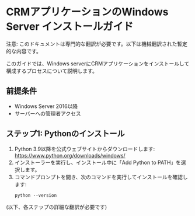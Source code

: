 # CRMアプリケーションのWindows Server インストールガイド

注意: このドキュメントは専門的な翻訳が必要です。以下は機械翻訳された暫定的な内容です。

このガイドでは、Windows serverにCRMアプリケーションをインストールして構成するプロセスについて説明します。

## 前提条件

- Windows Server 2016以降
- サーバーへの管理者アクセス

## ステップ1: Pythonのインストール

1. Python 3.9以降を公式ウェブサイトからダウンロードします: https://www.python.org/downloads/windows/
2. インストーラーを実行し、インストール中に「Add Python to PATH」を選択します。
3. コマンドプロンプトを開き、次のコマンドを実行してインストールを確認します:
   ```
   python --version
   ```

(以下、各ステップの詳細な翻訳が必要です)
